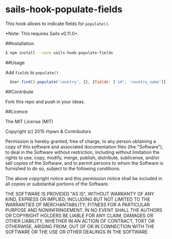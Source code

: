 sails-hook-populate-fields
=====================

This hook allows to indicate fields for `populate()`.

*Note: This requires Sails v0.11.0+.

##Installation
```sh
$ npm install --save sails-hook-populate-fields
```

##Usage

Add `fields` to `populate()`

```js
  User.find().populate('country', {}, {fields: ['id', 'country_name']})
```

##Contribute

Fork this repo and push in your ideas.


##Licence

The MIT License (MIT)

Copyright (c) 2015 rhpwn & Contributors

Permission is hereby granted, free of charge, to any person obtaining a copy
of this software and associated documentation files (the "Software"), to deal
in the Software without restriction, including without limitation the rights
to use, copy, modify, merge, publish, distribute, sublicense, and/or sell
copies of the Software, and to permit persons to whom the Software is
furnished to do so, subject to the following conditions:

The above copyright notice and this permission notice shall be included in all
copies or substantial portions of the Software.

THE SOFTWARE IS PROVIDED "AS IS", WITHOUT WARRANTY OF ANY KIND, EXPRESS OR
IMPLIED, INCLUDING BUT NOT LIMITED TO THE WARRANTIES OF MERCHANTABILITY,
FITNESS FOR A PARTICULAR PURPOSE AND NONINFRINGEMENT. IN NO EVENT SHALL THE
AUTHORS OR COPYRIGHT HOLDERS BE LIABLE FOR ANY CLAIM, DAMAGES OR OTHER
LIABILITY, WHETHER IN AN ACTION OF CONTRACT, TORT OR OTHERWISE, ARISING FROM,
OUT OF OR IN CONNECTION WITH THE SOFTWARE OR THE USE OR OTHER DEALINGS IN THE
SOFTWARE.
